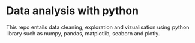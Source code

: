# Data analysis with python

This repo entails data cleaning, exploration and vizualisation using python library such as numpy, pandas, matplotlib, seaborn and  plotly.

